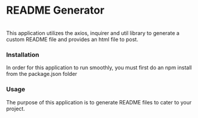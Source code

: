 <h1>README Generator</h1><BR>
 This application utilizes the axios, inquirer and util library to generate a custom README file and provides an html file to post.

<P>
  <h3>Installation</h3>
  In order for this application to run smoothly, you must first do an npm install from the package.json folder
  
  <h3>Usage</h3>
  The purpose of this application is to generate README files to cater to your project.
  
  

